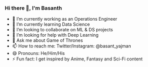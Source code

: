 ### Hi there 👋, I'm Basanth

- 🔭 I’m currently working as an Operations Engineer
- 🌱 I’m currently learning Data Science
- 👯 I’m looking to collaborate on ML & DS projects
- 🤔 I’m looking for help with Deep Learning
- 💬 Ask me about Game of Thrones
- 📫 How to reach me: Twitter/Instagram: @basant_yajman
- 😄 Pronouns: He/Him/His
- ⚡ Fun fact: I get inspired by Anime, Fantasy and Sci-Fi content

